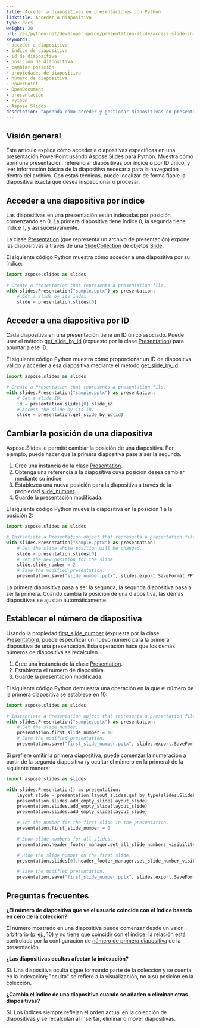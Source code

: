 ```yaml
---
title: Acceder a diapositivas en presentaciones con Python
linktitle: Acceder a diapositiva
type: docs
weight: 20
url: /es/python-net/developer-guide/presentation-slide/access-slide-in-presentation/
keywords:
- acceder a diapositiva
- índice de diapositiva
- id de diapositiva
- posición de diapositiva
- cambiar posición
- propiedades de diapositiva
- número de diapositiva
- PowerPoint
- OpenDocument
- presentación
- Python
- Aspose.Slides
description: "Aprenda cómo acceder y gestionar diapositivas en presentaciones PowerPoint y OpenDocument con Aspose.Slides para Python a través de .NET. Aumente la productividad con ejemplos de código."
---
```


## **Visión general**

Este artículo explica cómo acceder a diapositivas específicas en una presentación PowerPoint usando Aspose.Slides para Python. Muestra cómo abrir una presentación, referenciar diapositivas por índice o por ID único, y leer información básica de la diapositiva necesaria para la navegación dentro del archivo. Con estas técnicas, puede localizar de forma fiable la diapositiva exacta que desea inspeccionar o procesar.

## **Acceder a una diapositiva por índice**

Las diapositivas en una presentación están indexadas por posición comenzando en 0. La primera diapositiva tiene índice 0, la segunda tiene índice 1, y así sucesivamente.

La clase [Presentation](https://reference.aspose.com/slides/python-net/aspose.slides/presentation/) (que representa un archivo de presentación) expone las diapositivas a través de una [SlideCollection](https://reference.aspose.com/slides/python-net/aspose.slides/slidecollection/) de objetos [Slide](https://reference.aspose.com/slides/python-net/aspose.slides/slide/).

El siguiente código Python muestra cómo acceder a una diapositiva por su índice:

```python
import aspose.slides as slides

# Create a Presentation that represents a presentation file.
with slides.Presentation("sample.pptx") as presentation:
    # Get a slide by its index.
    slide = presentation.slides[0]
```

## **Acceder a una diapositiva por ID**

Cada diapositiva en una presentación tiene un ID único asociado. Puede usar el método [get_slide_by_id](https://reference.aspose.com/slides/python-net/aspose.slides/presentation/get_slide_by_id/) (expuesto por la clase [Presentation](https://reference.aspose.com/slides/python-net/aspose.slides/presentation/)) para apuntar a ese ID.

El siguiente código Python muestra cómo proporcionar un ID de diapositiva válido y acceder a esa diapositiva mediante el método [get_slide_by_id](https://reference.aspose.com/slides/python-net/aspose.slides/presentation/get_slide_by_id/):

```python
import aspose.slides as slides

# Create a Presentation that represents a presentation file.
with slides.Presentation("sample.pptx") as presentation:
    # Get a slide ID.
    id = presentation.slides[0].slide_id
    # Access the slide by its ID.
    slide = presentation.get_slide_by_id(id)
```

## **Cambiar la posición de una diapositiva**

Aspose.Slides le permite cambiar la posición de una diapositiva. Por ejemplo, puede hacer que la primera diapositiva pase a ser la segunda.

1. Cree una instancia de la clase [Presentation](https://reference.aspose.com/slides/python-net/aspose.slides/presentation/).
2. Obtenga una referencia a la diapositiva cuya posición desea cambiar mediante su índice.
3. Establezca una nueva posición para la diapositiva a través de la propiedad [slide_number](https://reference.aspose.com/slides/python-net/aspose.slides/slide/slide_number/).
4. Guarde la presentación modificada.

El siguiente código Python mueve la diapositiva en la posición 1 a la posición 2:

```python
import aspose.slides as slides

# Instantiate a Presentation object that represents a presentation file.
with slides.Presentation("sample.pptx") as presentation:
    # Get the slide whose position will be changed.
    slide = presentation.slides[0]
    # Set the new position for the slide.
    slide.slide_number = 2
    # Save the modified presentation.
    presentation.save("slide_number.pptx", slides.export.SaveFormat.PPTX)
```

La primera diapositiva pasa a ser la segunda; la segunda diapositiva pasa a ser la primera. Cuando cambia la posición de una diapositiva, las demás diapositivas se ajustan automáticamente.

## **Establecer el número de diapositiva**

Usando la propiedad [first_slide_number](https://reference.aspose.com/slides/python-net/aspose.slides/presentation/first_slide_number/) (expuesta por la clase [Presentation](https://reference.aspose.com/slides/python-net/aspose.slides/presentation/)), puede especificar un nuevo número para la primera diapositiva de una presentación. Esta operación hace que los demás números de diapositiva se recalculen.

1. Cree una instancia de la clase [Presentation](https://reference.aspose.com/slides/python-net/aspose.slides/presentation/).
2. Establezca el número de diapositiva.
3. Guarde la presentación modificada.

El siguiente código Python demuestra una operación en la que el número de la primera diapositiva se establece en 10:

```python
import aspose.slides as slides

# Instantiate a Presentation object that represents a presentation file.
with slides.Presentation("sample.pptx") as presentation:
    # Set the slide number.
    presentation.first_slide_number = 10
    # Save the modified presentation.
    presentation.save("first_slide_number.pptx", slides.export.SaveFormat.PPTX)
```

Si prefiere omitir la primera diapositiva, puede comenzar la numeración a partir de la segunda diapositiva (y ocultar el número en la primera) de la siguiente manera:

```python
import aspose.slides as slides

with slides.Presentation() as presentation:
    layout_slide = presentation.layout_slides.get_by_type(slides.SlideLayoutType.BLANK)
    presentation.slides.add_empty_slide(layout_slide)
    presentation.slides.add_empty_slide(layout_slide)
    presentation.slides.add_empty_slide(layout_slide)

    # Set the number for the first slide in the presentation.
    presentation.first_slide_number = 0

    # Show slide numbers for all slides.
    presentation.header_footer_manager.set_all_slide_numbers_visibility(True)

    # Hide the slide number on the first slide.
    presentation.slides[0].header_footer_manager.set_slide_number_visibility(False)

    # Save the modified presentation.
    presentation.save("first_slide_number.pptx", slides.export.SaveFormat.PPTX)
```

## **Preguntas frecuentes**

**¿El número de diapositiva que ve el usuario coincide con el índice basado en cero de la colección?**

El número mostrado en una diapositiva puede comenzar desde un valor arbitrario (p. ej., 10) y no tiene que coincidir con el índice; la relación está controlada por la configuración de [número de primera diapositiva](https://reference.aspose.com/slides/python-net/aspose.slides/presentation/first_slide_number/) de la presentación.

**¿Las diapositivas ocultas afectan la indexación?**

Sí. Una diapositiva oculta sigue formando parte de la colección y se cuenta en la indexación; "oculta" se refiere a la visualización, no a su posición en la colección.

**¿Cambia el índice de una diapositiva cuando se añaden o eliminan otras diapositivas?**

Sí. Los índices siempre reflejan el orden actual en la colección de diapositivas y se recalculan al insertar, eliminar o mover diapositivas.